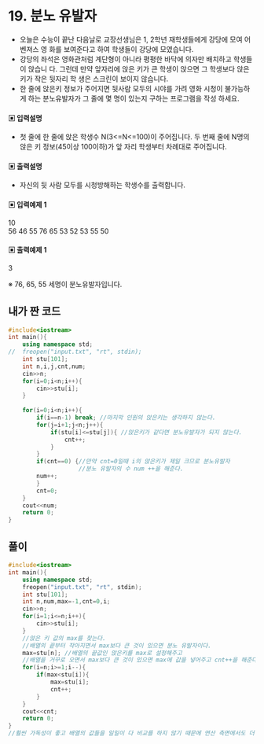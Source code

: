 # 19. 분노 유발자
* 오늘은 수능이 끝난 다음날로 교장선생님은 1, 2학년 재학생들에게 강당에 모여 어벤져스 영
화를 보여준다고 하여 학생들이 강당에 모였습니다.
* 강당의 좌석은 영화관처럼 계단형이 아니라 평평한 바닥에 의자만 배치하고 학생들이 앉습니
다. 그런데 만약 앞자리에 앉은 키가 큰 학생이 앉으면 그 학생보다 앉은키가 작은 뒷자리 학
생은 스크린이 보이지 않습니다. 
* 한 줄에 앉은키 정보가 주어지면 뒷사람 모두의 시야를 가려
영화 시청이 불가능하게 하는 분노유발자가 그 줄에 몇 명이 있는지 구하는 프로그램을 작성
하세요.
#### ▣ 입력설명
* 첫 줄에 한 줄에 앉은 학생수 N(3<=N<=100)이 주어집니다.
두 번째 줄에 N명의 앉은 키 정보(45이상 100이하)가 앞 자리 학생부터 차례대로 주어집니다.
#### ▣ 출력설명
* 자신의 뒷 사람 모두를 시청방해하는 학생수를 출력합니다.
#### ▣ 입력예제 1
10  
56 46 55 76 65 53 52 53 55 50
#### ▣ 출력예제 1
3

※ 76, 65, 55 세명이 분노유발자입니다.  
  
  


## 내가 짠 코드
```c++
#include<iostream>
int main(){
	using namespace std;
//	freopen("input.txt", "rt", stdin);	
	int stu[101];
	int n,i,j,cnt,num;
	cin>>n;
	for(i=0;i<n;i++){
		cin>>stu[i];
	}
	
	for(i=0;i<n;i++){
		if(i==n-1) break; //마지막 인원의 앉은키는 생각하지 않는다. 
		for(j=i+1;j<n;j++){
			if(stu[i]<=stu[j]){ //앉은키가 같다면 분노유발자가 되지 않는다.
				cnt++;
			}
		}
		if(cnt==0) {//만약 cnt=0일때 i의 앉은키가 제일 크므로 분노유발자 
					//분노 유발자의 수 num ++을 해준다. 
		num++;
		}
		cnt=0;
	}
	cout<<num;
	return 0;	
}
```

## 풀이
```c++
#include<iostream>
int main(){
	using namespace std;
	freopen("input.txt", "rt", stdin);	
	int stu[101];
	int n,num,max=-1,cnt=0,i;
	cin>>n;
	for(i=1;i<=n;i++){
		cin>>stu[i];
	}
	//앉은 키 값의 max를 찾는다. 
	//배열의 끝부터 작아지면서 max보다 큰 것이 있으면 분노 유발자이다. 
    max=stu[n]; //배열의 끝값인 앉은키를 max로 설정해주고
    //배열을 거꾸로 오면서 max보다 큰 것이 있으면 max에 값을 넣어주고 cnt++을 해준다.
	for(i=n;i>=1;i--){
		if(max<stu[i]){	
			max=stu[i];
			cnt++;
		}
	} 
	cout<<cnt;
	return 0;	
}
//훨씬 가독성이 좋고 배열의 값들을 일일이 다 비교를 하지 않기 때문에 연산 측면에서도 더 빠르다고 할 수 있을 것 같다.
```
